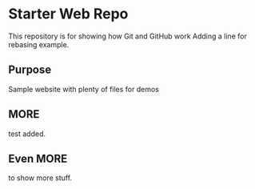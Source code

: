 # Starter Web Repo

This repository is for showing how Git and GitHub work
Adding a line for rebasing example.

## Purpose

Sample website with plenty of files for demos

## MORE

test added.

## Even MORE

to show more stuff.